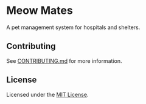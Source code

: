# Meow Mates

A pet management system for hospitals and shelters.

## Contributing

See [CONTRIBUTING.md](CONTRIBUTING.md) for more information.

## License

Licensed under the [MIT License](LICENSE).
